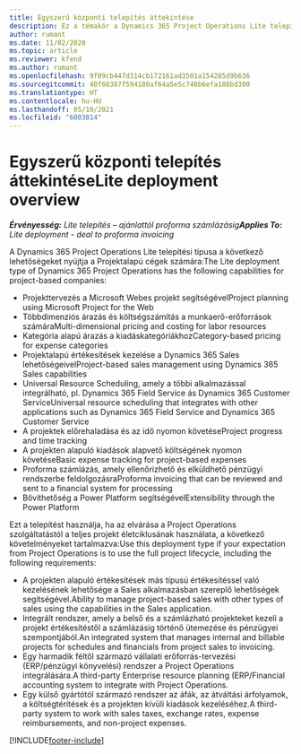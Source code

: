 ```yaml
---
title: Egyszerű központi telepítés áttekintése
description: Ez a témakör a Dynamics 365 Project Operations Lite telepítésével kapcsolatban tartalmaz tájékoztatást.
author: rumant
ms.date: 11/02/2020
ms.topic: article
ms.reviewer: kfend
ms.author: rumant
ms.openlocfilehash: 9f09cb447d314cb172161ad3501a154285d9b636
ms.sourcegitcommit: 40f68387f594180af64a5e5c748b6efa188bd300
ms.translationtype: HT
ms.contentlocale: hu-HU
ms.lasthandoff: 05/10/2021
ms.locfileid: "6003814"
---
```

# <a name="lite-deployment-overview"></a><span data-ttu-id="c5fb6-103">Egyszerű központi telepítés áttekintése</span><span class="sxs-lookup"><span data-stu-id="c5fb6-103">Lite deployment overview</span></span>

<span data-ttu-id="c5fb6-104">_**Érvényesség:** Lite telepítés – ajánlattól proforma számlázásig_</span><span class="sxs-lookup"><span data-stu-id="c5fb6-104">_**Applies To:** Lite deployment - deal to proforma invoicing_</span></span>

<span data-ttu-id="c5fb6-105">A Dynamics 365 Project Operations Lite telepítési típusa a következő lehetőségeket nyújtja a Projektalapú cégek számára:</span><span class="sxs-lookup"><span data-stu-id="c5fb6-105">The Lite deployment type of Dynamics 365 Project Operations has the following capabilities for project-based companies:</span></span>

- <span data-ttu-id="c5fb6-106">Projekttervezés a Microsoft Webes projekt segítségével</span><span class="sxs-lookup"><span data-stu-id="c5fb6-106">Project planning using Microsoft Project for the Web</span></span>
- <span data-ttu-id="c5fb6-107">Többdimenziós árazás és költségszámítás a munkaerő-erőforrások számára</span><span class="sxs-lookup"><span data-stu-id="c5fb6-107">Multi-dimensional pricing and costing for labor resources</span></span>
- <span data-ttu-id="c5fb6-108">Kategória alapú árazás a kiadáskategóriákhoz</span><span class="sxs-lookup"><span data-stu-id="c5fb6-108">Category-based pricing for expense categories</span></span>
- <span data-ttu-id="c5fb6-109">Projektalapú értékesítések kezelése a Dynamics 365 Sales lehetőségeivel</span><span class="sxs-lookup"><span data-stu-id="c5fb6-109">Project-based sales management using Dynamics 365 Sales capabilities</span></span>
- <span data-ttu-id="c5fb6-110">Universal Resource Scheduling, amely a többi alkalmazással integrálható, pl. Dynamics 365 Field Service ás Dynamics 365 Customer Service</span><span class="sxs-lookup"><span data-stu-id="c5fb6-110">Universal resource scheduling that integrates with other applications such as Dynamics 365 Field Service and Dynamics 365 Customer Service</span></span>
- <span data-ttu-id="c5fb6-111">A projektek előrehaladása és az idő nyomon követése</span><span class="sxs-lookup"><span data-stu-id="c5fb6-111">Project progress and time tracking</span></span>
- <span data-ttu-id="c5fb6-112">A projekten alapuló kiadások alapvető költségének nyomon követése</span><span class="sxs-lookup"><span data-stu-id="c5fb6-112">Basic expense tracking for project-based expenses</span></span>
- <span data-ttu-id="c5fb6-113">Proforma számlázás, amely ellenőrizhető és elküldhető pénzügyi rendszerbe feldolgozásra</span><span class="sxs-lookup"><span data-stu-id="c5fb6-113">Proforma invoicing that can be reviewed and sent to a financial system for processing</span></span>
- <span data-ttu-id="c5fb6-114">Bővíthetőség a Power Platform segítségével</span><span class="sxs-lookup"><span data-stu-id="c5fb6-114">Extensibility through the Power Platform</span></span>

<span data-ttu-id="c5fb6-115">Ezt a telepítést használja, ha az elvárása a Project Operations szolgáltatástól a teljes projekt életciklusának használata, a következő követelményeket tartalmazva:</span><span class="sxs-lookup"><span data-stu-id="c5fb6-115">Use this deployment type if your expectation from Project Operations is to use the full project lifecycle, including the following requirements:</span></span>

- <span data-ttu-id="c5fb6-116">A projekten alapuló értékesítések más típusú értékesítéssel való kezelésének lehetősége a Sales alkalmazásban szereplő lehetőségek segítségével.</span><span class="sxs-lookup"><span data-stu-id="c5fb6-116">Ability to manage project-based sales with other types of sales using the capabilities in the Sales application.</span></span>
- <span data-ttu-id="c5fb6-117">Integrált rendszer, amely a belső és a számlázható projekteket kezeli a projekt értékesítéstől a számlázásig történő ütemezése és pénzügyei szempontjából.</span><span class="sxs-lookup"><span data-stu-id="c5fb6-117">An integrated system that manages internal and billable projects for schedules and financials from project sales to invoicing.</span></span>
- <span data-ttu-id="c5fb6-118">Egy harmadik féltől származó vállalati erőforrás-tervezési (ERP/pénzügyi könyvelési) rendszer a Project Operations integrálására.</span><span class="sxs-lookup"><span data-stu-id="c5fb6-118">A third-party Enterprise resource planning (ERP/Financial accounting system to integrate with Project Operations.</span></span>
- <span data-ttu-id="c5fb6-119">Egy külső gyártótól származó rendszer az áfák, az átváltási árfolyamok, a költségtérítések és a projekten kívüli kiadások kezeléséhez.</span><span class="sxs-lookup"><span data-stu-id="c5fb6-119">A third-party system to work with sales taxes, exchange rates, expense reimbursements, and non-project expenses.</span></span>


[!INCLUDE[footer-include](../includes/footer-banner.md)]